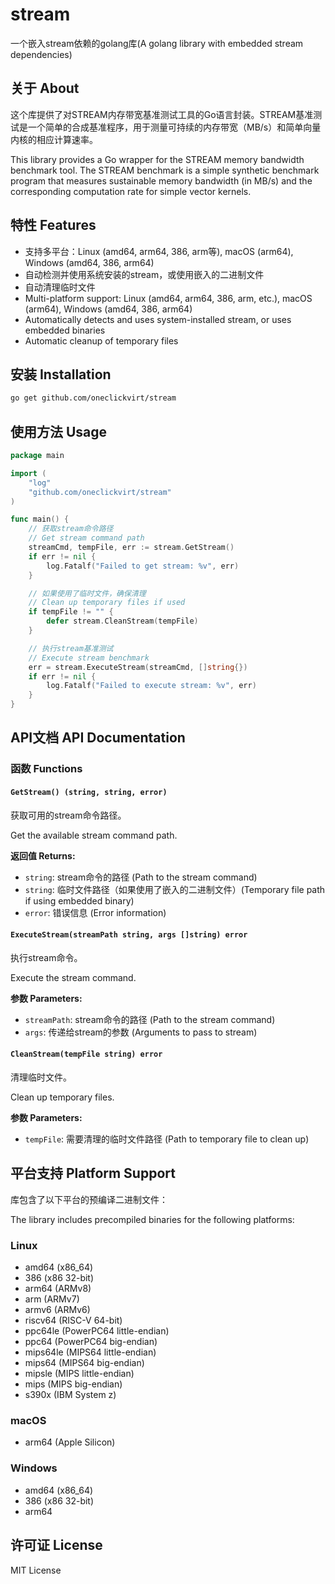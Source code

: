 # stream

一个嵌入stream依赖的golang库(A golang library with embedded stream dependencies)

## 关于 About

这个库提供了对STREAM内存带宽基准测试工具的Go语言封装。STREAM基准测试是一个简单的合成基准程序，用于测量可持续的内存带宽（MB/s）和简单向量内核的相应计算速率。

This library provides a Go wrapper for the STREAM memory bandwidth benchmark tool. The STREAM benchmark is a simple synthetic benchmark program that measures sustainable memory bandwidth (in MB/s) and the corresponding computation rate for simple vector kernels.

## 特性 Features

- 支持多平台：Linux (amd64, arm64, 386, arm等), macOS (arm64), Windows (amd64, 386, arm64)
- 自动检测并使用系统安装的stream，或使用嵌入的二进制文件
- 自动清理临时文件
- Multi-platform support: Linux (amd64, arm64, 386, arm, etc.), macOS (arm64), Windows (amd64, 386, arm64)
- Automatically detects and uses system-installed stream, or uses embedded binaries
- Automatic cleanup of temporary files

## 安装 Installation

```bash
go get github.com/oneclickvirt/stream
```

## 使用方法 Usage

```go
package main

import (
    "log"
    "github.com/oneclickvirt/stream"
)

func main() {
    // 获取stream命令路径
    // Get stream command path
    streamCmd, tempFile, err := stream.GetStream()
    if err != nil {
        log.Fatalf("Failed to get stream: %v", err)
    }

    // 如果使用了临时文件，确保清理
    // Clean up temporary files if used
    if tempFile != "" {
        defer stream.CleanStream(tempFile)
    }

    // 执行stream基准测试
    // Execute stream benchmark
    err = stream.ExecuteStream(streamCmd, []string{})
    if err != nil {
        log.Fatalf("Failed to execute stream: %v", err)
    }
}
```

## API文档 API Documentation

### 函数 Functions

#### `GetStream() (string, string, error)`

获取可用的stream命令路径。

Get the available stream command path.

**返回值 Returns:**
- `string`: stream命令的路径 (Path to the stream command)
- `string`: 临时文件路径（如果使用了嵌入的二进制文件）(Temporary file path if using embedded binary)
- `error`: 错误信息 (Error information)

#### `ExecuteStream(streamPath string, args []string) error`

执行stream命令。

Execute the stream command.

**参数 Parameters:**
- `streamPath`: stream命令的路径 (Path to the stream command)
- `args`: 传递给stream的参数 (Arguments to pass to stream)

#### `CleanStream(tempFile string) error`

清理临时文件。

Clean up temporary files.

**参数 Parameters:**
- `tempFile`: 需要清理的临时文件路径 (Path to temporary file to clean up)

## 平台支持 Platform Support

库包含了以下平台的预编译二进制文件：

The library includes precompiled binaries for the following platforms:

### Linux
- amd64 (x86_64)
- 386 (x86 32-bit) 
- arm64 (ARMv8)
- arm (ARMv7)
- armv6 (ARMv6)
- riscv64 (RISC-V 64-bit)
- ppc64le (PowerPC64 little-endian)
- ppc64 (PowerPC64 big-endian)
- mips64le (MIPS64 little-endian)
- mips64 (MIPS64 big-endian)
- mipsle (MIPS little-endian)
- mips (MIPS big-endian)
- s390x (IBM System z)

### macOS
- arm64 (Apple Silicon)

### Windows
- amd64 (x86_64)
- 386 (x86 32-bit)
- arm64

## 许可证 License

MIT License 
